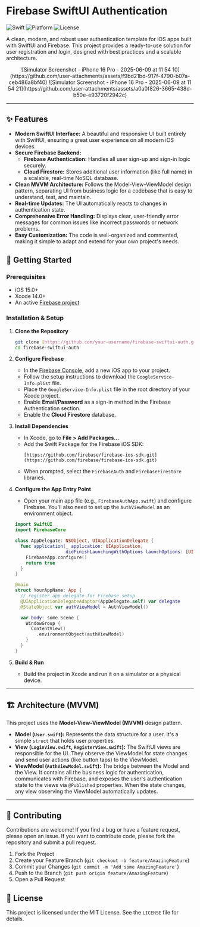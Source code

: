 # Firebase SwiftUI Authentication

![Swift](https://img.shields.io/badge/Swift-5.0-orange.svg)
![Platform](https://img.shields.io/badge/platform-iOS-lightgrey.svg)
![License](https://img.shields.io/badge/License-MIT-blue.svg)

A clean, modern, and robust user authentication template for iOS apps built with SwiftUI and Firebase. This project provides a ready-to-use solution for user registration and login, designed with best practices and a scalable architecture.


<p align="center">
  ![Simulator Screenshot - iPhone 16 Pro - 2025-06-09 at 11 54 10](https://github.com/user-attachments/assets/f9bd21bd-917f-4790-b07a-ceb486a8bf40)
  ![Simulator Screenshot - iPhone 16 Pro - 2025-06-09 at 11 54 21](https://github.com/user-attachments/assets/a0a0f826-3665-438d-b50e-e93720f2942c)
</p>

---

## ✨ Features

* **Modern SwiftUI Interface:** A beautiful and responsive UI built entirely with SwiftUI, ensuring a great user experience on all modern iOS devices.
* **Secure Firebase Backend:**
    * **Firebase Authentication:** Handles all user sign-up and sign-in logic securely.
    * **Cloud Firestore:** Stores additional user information (like full name) in a scalable, real-time NoSQL database.
* **Clean MVVM Architecture:** Follows the Model-View-ViewModel design pattern, separating UI from business logic for a codebase that is easy to understand, test, and maintain.
* **Real-time Updates:** The UI automatically reacts to changes in authentication state.
* **Comprehensive Error Handling:** Displays clear, user-friendly error messages for common issues like incorrect passwords or network problems.
* **Easy Customization:** The code is well-organized and commented, making it simple to adapt and extend for your own project's needs.

## 🚀 Getting Started

### Prerequisites

* iOS 15.0+
* Xcode 14.0+
* An active [Firebase project](https://console.firebase.google.com/)

### Installation & Setup

1.  **Clone the Repository**
    ```bash
    git clone [https://github.com/your-username/firebase-swiftui-auth.git](https://github.com/your-username/firebase-swiftui-auth.git)
    cd firebase-swiftui-auth
    ```

2.  **Configure Firebase**
    * In the [Firebase Console](https://console.firebase.google.com/), add a new iOS app to your project.
    * Follow the setup instructions to download the `GoogleService-Info.plist` file.
    * Place the `GoogleService-Info.plist` file in the root directory of your Xcode project.
    * Enable **Email/Password** as a sign-in method in the Firebase Authentication section.
    * Enable the **Cloud Firestore** database.

3.  **Install Dependencies**
    * In Xcode, go to **File > Add Packages...**
    * Add the Swift Package for the Firebase iOS SDK:
        ```
        [https://github.com/firebase/firebase-ios-sdk.git](https://github.com/firebase/firebase-ios-sdk.git)
        ```
    * When prompted, select the `FirebaseAuth` and `FirebaseFirestore` libraries.

4.  **Configure the App Entry Point**
    * Open your main app file (e.g., `FirebaseAuthApp.swift`) and configure Firebase. You'll also need to set up the `AuthViewModel` as an environment object.
      

    ```swift
    import SwiftUI
    import FirebaseCore

    class AppDelegate: NSObject, UIApplicationDelegate {
      func application(_ application: UIApplication,
                       didFinishLaunchingWithOptions launchOptions: [UIApplication.LaunchOptionsKey : Any]? = nil) -> Bool {
        FirebaseApp.configure()
        return true
      }
    }

    @main
    struct YourAppName: App {
      // register app delegate for Firebase setup
      @UIApplicationDelegateAdaptor(AppDelegate.self) var delegate
      @StateObject var authViewModel = AuthViewModel()

      var body: some Scene {
        WindowGroup {
          ContentView()
            .environmentObject(authViewModel)
        }
      }
    }
    ```

5.  **Build & Run**
    * Build the project in Xcode and run it on a simulator or a physical device.

---

## 🏗️ Architecture (MVVM)

This project uses the **Model-View-ViewModel (MVVM)** design pattern.

* **Model (`User.swift`):** Represents the data structure for a user. It's a simple `struct` that holds user properties.
* **View (`LoginView.swift`, `RegisterView.swift`):** The SwiftUI views are responsible for the UI. They observe the ViewModel for state changes and send user actions (like button taps) to the ViewModel.
* **ViewModel (`AuthViewModel.swift`):** The bridge between the Model and the View. It contains all the business logic for authentication, communicates with Firebase, and exposes the user's authentication state to the views via `@Published` properties. When the state changes, any view observing the ViewModel automatically updates.

---

## 🤝 Contributing

Contributions are welcome! If you find a bug or have a feature request, please open an issue. If you want to contribute code, please fork the repository and submit a pull request.

1.  Fork the Project
2.  Create your Feature Branch (`git checkout -b feature/AmazingFeature`)
3.  Commit your Changes (`git commit -m 'Add some AmazingFeature'`)
4.  Push to the Branch (`git push origin feature/AmazingFeature`)
5.  Open a Pull Request

## 📄 License

This project is licensed under the MIT License. See the `LICENSE` file for details.
